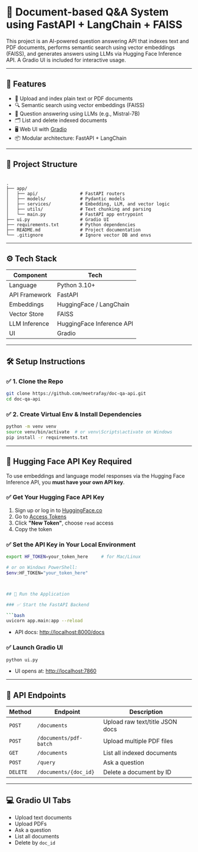 # 🧠 Document-based Q&A System using FastAPI + LangChain + FAISS

This project is an AI-powered question answering API that indexes text and PDF documents, performs semantic search using vector embeddings (FAISS), and generates answers using LLMs via Hugging Face Inference API. A Gradio UI is included for interactive usage.

---

## 🚀 Features

- 📄 Upload and index plain text or PDF documents
- 🔍 Semantic search using vector embeddings (FAISS)
- 💬 Question answering using LLMs (e.g., Mistral-7B)
- 🗂️ List and delete indexed documents
- 🖥️ Web UI with [Gradio](https://gradio.app/)
- 📦 Modular architecture: FastAPI + LangChain

---

## 📁 Project Structure

```

.
├── app/
│   ├── api/                # FastAPI routers
│   ├── models/             # Pydantic models
│   ├── services/           # Embedding, LLM, and vector logic
│   ├── utils/              # Text chunking and parsing
│   └── main.py             # FastAPI app entrypoint
├── ui.py                   # Gradio UI
├── requirements.txt        # Python dependencies
├── README.md               # Project documentation
└── .gitignore              # Ignore vector DB and envs

````

---

## ⚙️ Tech Stack

| Component       | Tech                          |
|----------------|-------------------------------|
| Language        | Python 3.10+                   |
| API Framework   | FastAPI                        |
| Embeddings      | HuggingFace / LangChain        |
| Vector Store    | FAISS                          |
| LLM Inference   | HuggingFace Inference API      |
| UI              | Gradio                         |

---

## 🛠️ Setup Instructions

### ✅ 1. Clone the Repo

```bash
git clone https://github.com/meetrafay/doc-qa-api.git
cd doc-qa-api
````

### ✅ 2. Create Virtual Env & Install Dependencies

```bash
python -m venv venv
source venv/bin/activate  # or venv\Scripts\activate on Windows
pip install -r requirements.txt
```

---

## 🔐 Hugging Face API Key Required

To use embeddings and language model responses via the Hugging Face Inference API, you **must have your own API key**.

### ✅ Get Your Hugging Face API Key

1. Sign up or log in to [HuggingFace.co](https://huggingface.co/join)
2. Go to [Access Tokens](https://huggingface.co/settings/tokens)
3. Click **"New Token"**, choose `read` access
4. Copy the token

### ✅ Set the API Key in Your Local Environment

```bash
export HF_TOKEN=your_token_here     # for Mac/Linux

# or on Windows PowerShell:
$env:HF_TOKEN="your_token_here"



## 🚀 Run the Application

### ✅ Start the FastAPI Backend

```bash
uvicorn app.main:app --reload
```

* API docs: [http://localhost:8000/docs](http://localhost:8000/docs)

### ✅ Launch Gradio UI

```bash
python ui.py
```

* UI opens at: [http://localhost:7860](http://localhost:7860)

---

## 🧪 API Endpoints

| Method   | Endpoint               | Description                     |
| -------- | ---------------------- | ------------------------------- |
| `POST`   | `/documents`           | Upload raw text/title JSON docs |
| `POST`   | `/documents/pdf-batch` | Upload multiple PDF files       |
| `GET`    | `/documents`           | List all indexed documents      |
| `POST`   | `/query`               | Ask a question                  |
| `DELETE` | `/documents/{doc_id}`  | Delete a document by ID         |

---

## 💻 Gradio UI Tabs

* Upload text documents
* Upload PDFs
* Ask a question
* List all documents
* Delete by `doc_id`
